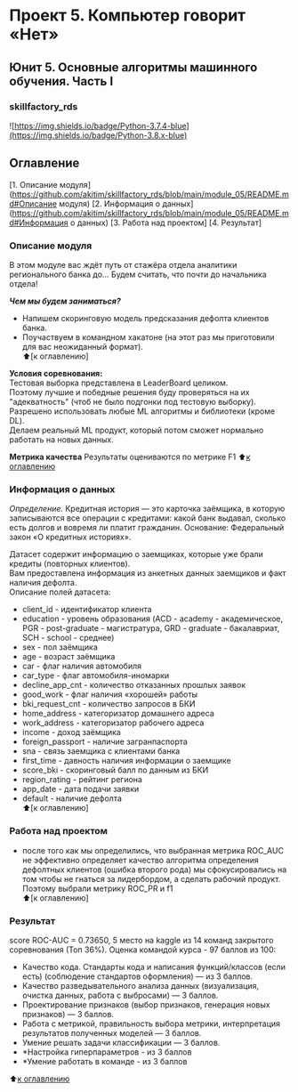 # Проект 5. Компьютер говорит «Нет»
## Юнит 5. Основные алгоритмы машинного обучения. Часть I   
### skillfactory_rds  
![https://img.shields.io/badge/Python-3.7.4-blue](https://img.shields.io/badge/Python-3.8.x-blue)

## Оглавление  
[1. Описание модуля](https://github.com/akitim/skillfactory_rds/blob/main/module_05/README.md#Описание модуля)
[2. Информация о данных](https://github.com/akitim/skillfactory_rds/blob/main/module_05/README.md#Информация о данных)
[3. Работа над проектом]
[4. Результат]  

### Описание модуля  
В этом модуле вас ждёт путь от стажёра отдела аналитики регионального банка до… Будем считать, что почти до начальника отдела!  

***Чем мы будем заниматься?***  
- Напишем скоринговую модель предсказания дефолта клиентов банка.  
- Поучаствуем в командном хакатоне (на этот раз мы приготовили для вас неожиданный формат).  
:arrow_up:[к оглавлению]

**Условия соревнования:**  
Тестовая выборка представлена в LeaderBoard целиком.  
Поэтому лучшие и победные решения буду проверяться на их "адекватность" (чтоб не было подгонки под тестовую выборку).  
Разрешено использовать любые ML алгоритмы и библиотеки (кроме DL).  
Делаем реальный ML продукт, который потом сможет нормально работать на новых данных.  

**Метрика качества**
Результаты оцениваются по метрике F1
:arrow_up:[к оглавлению](https://github.com/alex-sokolov2011/skillfactory_rds/blob/master/module_4/README.md#Оглавление)

### Информация о данных
*Определение.* Кредитная история — это карточка заёмщика, в которую записываются все операции с кредитами: какой банк выдавал, сколько есть долгов и вовремя ли платит гражданин. Основание: Федеральный закон «О кредитных историях».  

Датасет содержит информацию о заемщиках, которые уже брали кредиты (повторных клиентов).  
Вам предоставлена информация из анкетных данных заемщиков и факт наличия дефолта.  
Описание полей датасета:  
- client_id	- идентификатор клиента  
- education	- уровень образования (ACD - academy - академическое, PGR - post-graduate - магистратура, GRD - graduate - бакалавриат, SCH - school - среднее)  
- sex	- пол заёмщика  
- age	- возраст заёмщика  
- car	- флаг наличия автомобиля  
- car_type	- флаг автомобиля-иномарки  
- decline_app_cnt	- количество отказанных прошлых заявок  
- good_work	- флаг наличия «хорошей» работы  
- bki_request_cnt	- количество запросов в БКИ  
- home_address	- категоризатор домашнего адреса  
- work_address	- категоризатор рабочего адреса  
- income	- доход заёмщика  
- foreign_passport	- наличие загранпаспорта  
- sna - связь заемщика с клиентами банка  
- first_time - давность наличия информации о заемщике  
- score_bki - скоринговый балл по данным из БКИ  
- region_rating - рейтинг региона  
- app_date - дата подачи заявки  
- default	- наличие дефолта  
:arrow_up:[к оглавлению]

### Работа над проектом  
- после того как мы определились, что выбранная метрика ROC_AUC не эффективно определяет качество алгоритма определения дефолтных клиентов (ошибка второго рода) мы сфокусировались на том чтобы не гнаться за лидербордом, а сделать рабочий продукт. Поэтому выбрали метрику ROC_PR и f1  
:arrow_up:[к оглавлению]

### Результат  
score ROC-AUC = 0.73650, 5 место на kaggle из 14 команд закрытого соревнования (Топ 36%).
Оценка командой курса - 97 баллов из 100: 
- Качество кода. Стандарты кода и написания функций/классов (если есть) (соблюдение стандартов оформления) — из 3 баллов.
- Качество разведывательного анализа данных (визуализация, очистка данных, работа с выбросами) — 3 баллов.
- Проектирование признаков (выбор признаков, генерация новых признаков) — 3 баллов.
- Работа с метрикой, правильность выбора метрики, интерпретация результатов полученных моделей — 3 баллов.
- Умение решать задачи классификации — 3 баллов.
- *Настройка гиперпараметров - из 3 баллов
- *Умение работать в команде - из 3 баллов

:arrow_up:[к оглавлению](https://github.com/alex-sokolov2011/skillfactory_rds/blob/master/module_4/README.md#Оглавление)
